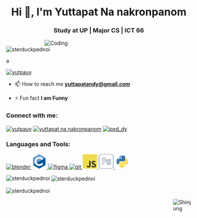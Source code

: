 <h1 align="center">Hi 👋, I'm Yuttapat Na nakronpanom</h1>
<h3 align="center">Study at UP | Major CS | ICT 66</h3>
<img align="right" alt="Coding" width="400" src="https://mir-s3-cdn-cf.behance.net/project_modules/hd/06f21a161921919.63cd7887d0a70.gif">

<p align="left"> <img src="https://komarev.com/ghpvc/?username=sterduckpednoi&label=Profile%20views&color=0e75b6&style=flat" alt="sterduckpednoi" /> </p>
a
<p align="left"> <a href="https://twitter.com/yutpauy" target="blank"><img src="https://img.shields.io/twitter/follow/yutpauy?logo=twitter&style=for-the-badge" alt="yutpauy" /></a> </p>

- 📫 How to reach me **yuttapatandy@gmail.com**

- ⚡ Fun fact **I am Funny**

<h3 align="left">Connect with me:</h3>
<p align="left">
<a href="https://twitter.com/yutpauy" target="blank"><img align="center" src="https://raw.githubusercontent.com/rahuldkjain/github-profile-readme-generator/master/src/images/icons/Social/twitter.svg" alt="yutpauy" height="30" width="40" /></a>
<a href="https://fb.com/yuttapat na nakronpanom" target="blank"><img align="center" src="https://raw.githubusercontent.com/rahuldkjain/github-profile-readme-generator/master/src/images/icons/Social/facebook.svg" alt="yuttapat na nakronpanom" height="30" width="40" /></a>
<a href="https://instagram.com/ipxd_dy" target="blank"><img align="center" src="https://raw.githubusercontent.com/rahuldkjain/github-profile-readme-generator/master/src/images/icons/Social/instagram.svg" alt="ipxd_dy" height="30" width="40" /></a>
</p>

<h3 align="left">Languages and Tools:</h3>
<p align="left"> <a href="https://www.blender.org/" target="_blank" rel="noreferrer"> <img src="https://download.blender.org/branding/community/blender_community_badge_white.svg" alt="blender" width="40" height="40"/> </a> <a href="https://www.cprogramming.com/" target="_blank" rel="noreferrer"> <img src="https://raw.githubusercontent.com/devicons/devicon/master/icons/c/c-original.svg" alt="c" width="40" height="40"/> </a> <a href="https://www.figma.com/" target="_blank" rel="noreferrer"> <img src="https://www.vectorlogo.zone/logos/figma/figma-icon.svg" alt="figma" width="40" height="40"/> </a> <a href="https://git-scm.com/" target="_blank" rel="noreferrer"> <img src="https://www.vectorlogo.zone/logos/git-scm/git-scm-icon.svg" alt="git" width="40" height="40"/> </a> <a href="https://developer.mozilla.org/en-US/docs/Web/JavaScript" target="_blank" rel="noreferrer"> <img src="https://raw.githubusercontent.com/devicons/devicon/master/icons/javascript/javascript-original.svg" alt="javascript" width="40" height="40"/> </a> <a href="https://www.photoshop.com/en" target="_blank" rel="noreferrer"> <img src="https://raw.githubusercontent.com/devicons/devicon/master/icons/photoshop/photoshop-line.svg" alt="photoshop" width="40" height="40"/> </a> <a href="https://www.python.org" target="_blank" rel="noreferrer"> <img src="https://raw.githubusercontent.com/devicons/devicon/master/icons/python/python-original.svg" alt="python" width="40" height="40"/> </a> </p>

<p><img align="left" src="https://github-readme-stats.vercel.app/api/top-langs?username=sterduckpednoi&show_icons=true&locale=en&layout=compact" alt="sterduckpednoi" /></p>

<p>&nbsp;<img align="center" src="https://github-readme-stats.vercel.app/api?username=sterduckpednoi&show_icons=true&locale=en" alt="sterduckpednoi" /></p>

<p><img align="center" src="https://github-readme-streak-stats.herokuapp.com/?user=sterduckpednoi&" alt="sterduckpednoi" /></p>

<img align="right" alt="Shinjung" width="50" src="https://media.tenor.com/e88HTLkfr_UAAAAj/smile.gif">
